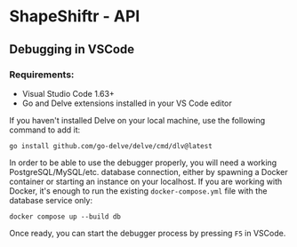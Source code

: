 # ShapeShiftr - API

## Debugging in VSCode

### Requirements:

- Visual Studio Code 1.63+
- Go and Delve extensions installed in your VS Code editor

If you haven't installed Delve on your local machine, use the following command to add it:

```
go install github.com/go-delve/delve/cmd/dlv@latest
```

In order to be able to use the debugger properly, you will need a working PostgreSQL/MySQL/etc. database connection, either by spawning a Docker container or starting an instance on your localhost.
If you are working with Docker, it's enough to run the existing `docker-compose.yml` file with the database service only:

```
docker compose up --build db
```

Once ready, you can start the debugger process by pressing `F5` in VSCode.
